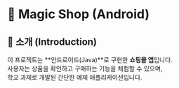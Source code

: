 # 🛒 Magic Shop (Android)

## 📌 소개 (Introduction)

이 프로젝트는 **안드로이드(Java)**로 구현한 **쇼핑몰 앱**입니다.  
사용자는 상품을 확인하고 구매하는 기능을 체험할 수 있으며,  
학교 과제로 개발된 간단한 예제 애플리케이션입니다.
